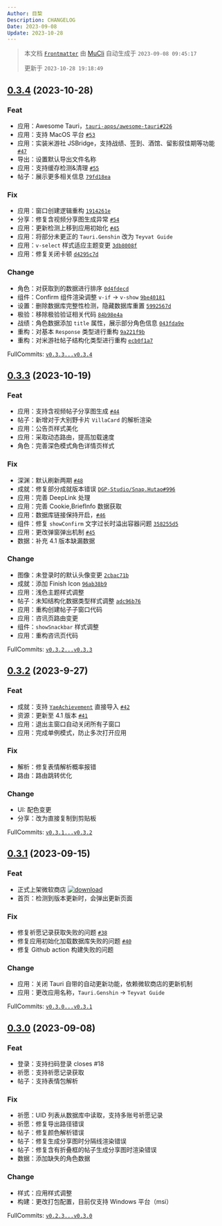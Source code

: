 ```yaml
---
Author: 目棃
Description: CHANGELOG
Date: 2023-09-08
Update: 2023-10-28
---
```


> 本文档 [`Frontmatter`](https://github.com/BTMuli/MuCli#Frontmatter) 由 [MuCli](https://github.com/BTMuli/Mucli) 自动生成于 `2023-09-08 09:45:17 `
>
> 更新于 `2023-10-28 19:18:49`

## [0.3.4](https://github.com/BTMuli/TeyvatGuide/releases/v0.3.4) (2023-10-28)

### Feat

- 应用：Awesome Tauri，[`tauri-apps/awesome-tauri#226`](https://github.com/tauri-apps/awesome-tauri/pull/226)
- 应用：支持 MacOS 平台 [`#53`](https://github.com/BTMuli/TeyvatGuide/pull/53)
- 应用：实装米游社 JSBridge，支持战绩、签到、酒馆、留影叙佳期等功能 [`#47`](https://github.com/BTMuli/TeyvatGuide/issues/47)
- 导出：设置默认导出文件名称
- 应用：支持缓存检测&清理 [`#55`](https://github.com/BTMuli/TeyvatGuide/issues/55)
- 帖子：展示更多相关信息 [`79fd18ea`](https://github.com/BTMuli/TeyvatGuide/commit/79fd18ea)

### Fix

- 应用：窗口创建逻辑重构 [`1914261e`](https://github.com/BTMuli/TeyvatGuide/commit/1914261e)
- 分享：修复含视频分享图生成异常 [`#54`](https://github.com/BTMuli/TeyvatGuide/issues/54)
- 应用：更新检测上移到应用初始化 [`#45`](https://github.com/BTMuli/TeyvatGuide/issues/45)
- 应用：将部分未更正的 `Tauri.Genshin` 改为 `Teyvat Guide`
- 应用：`v-select` 样式适应主题变更 [`3db8008f`](https://github.com/BTMuli/TeyvatGuide/commit/3db8008f)
- 应用：修复关闭卡顿 [`d4295c7d`](https://github.com/BTMuli/TeyvatGuide/commit/d4295c7d)

### Change

- 角色：对获取到的数据进行排序 [`0d4fdecd`](https://github.com/BTMuli/TeyvatGuide/commit/0d4fdecd)
- 组件：Confirm 组件渲染调整 `v-if` -> `v-show` [`9be40181`](https://github.com/BTMuli/TeyvatGuide/commit/9be40181)
- 设置：删除数据库完整性检测，隐藏数据库重置 [`5992567d`](https://github.com/BTMuli/TeyvatGuide/commit/5992567d)
- 极验：移除极验验证相关代码 [`84b98e4a`](https://github.com/BTMuli/TeyvatGuide/commit/84b98e4a)
- 战绩：角色数据添加 `title` 属性，展示部分角色信息 [`043fda9e`](https://github.com/BTMuli/TeyvatGuide/commit/043fda9e)
- 重构：对基本 `Response` 类型进行重构 [`9a221f9b`](https://github.com/BTMuli/TeyvatGuide/commit/9a221f9b)
- 重构：对米游社帖子结构化类型进行重构 [`ecb0f1a7`](https://github.com/BTMuli/TeyvatGuide/commit/ecb0f1a7)

FullCommits: [`v0.3.3...v0.3.4`](https://BTMuli/TeyvatGuide/compare/v0.3.3...v0.3.4)

## [0.3.3](https://github.com/BTMuli/TeyvatGuide/releases/v0.3.3) (2023-10-19)

### Feat

- 应用：支持含视频帖子分享图生成 [`#44`](https://github.com/BTMuli/TeyvatGuide/issues/44)
- 帖子：新增对于大别野卡片 `VillaCard` 的解析渲染
- 应用：公告页样式美化
- 应用：采取动态路由，提高加载速度
- 角色：完善深色模式角色详情页样式

### Fix

- 深渊：默认刷新两期 [`#48`](https://github.com/BTMuli/TeyvatGuide/issues/48)
- 成就：修复部分成就版本错误 [`DGP-Studio/Snap.Hutao#996`](https://github.com/BTMuli/TeyvatGuide/commit/fdfcc70b)
- 应用：完善 DeepLink 处理
- 应用：完善 Cookie,BriefInfo 数据获取
- 应用：数据库链接保持开启，[`#46`](https://github.com/BTMuli/TeyvatGuide/issues/46)
- 组件：修复 `showConfirm` 文字过长时溢出容器问题 [`358255d5`](https://github.com/BTMuli/TeyvatGuide/commit/358255d5)
- 应用：更改弹窗弹出机制 [`#45`](https://github.com/BTMuli/TeyvatGuide/issues/45)
- 数据：补充 4.1 版本缺漏数据

### Change

- 图像：未登录时的默认头像变更 [`2cbac71b`](https://github.com/BTMuli/TeyvatGuide/commit/2cbac71b)
- 成就：添加 Finish Icon [`96ab38b9`](https://github.com/BTMuli/TeyvatGuide/commit/96ab38b9)
- 应用：浅色主题样式调整
- 帖子：未知结构化数据类型样式调整 [`adc96b76`](https://github.com/BTMuli/TeyvatGuide/commit/adc96b76)
- 应用：重构创建帖子子窗口代码
- 应用：咨讯页路由变更
- 组件：`showSnackbar` 样式调整
- 应用：重构咨讯页代码

FullCommits: [`v0.3.2...v0.3.3`](https://BTMuli/TeyvatGuide/compare/v0.3.2...v0.3.3)

## [0.3.2](https://github.com/BTMuli/TeyvatGuide/releases/v0.3.2) (2023-9-27)

### Feat

- 成就：支持 [`YaeAchievement`](https://github.com/HolographicHat/YaeAchievement) 直接导入 [`#42`](https://github.com/BTMuli/TeyvatGuide/issues/42)
- 资源：更新至 4.1 版本 [`#41`](https://github.com/BTMuli/TeyvatGuide/issues/41)
- 应用：退出主窗口自动关闭所有子窗口
- 应用：完成单例模式，防止多次打开应用

### Fix

- 解析：修复表情解析概率报错
- 路由：路由跳转优化

### Change

- UI: 配色变更
- 分享：改为直接复制到剪贴板

FullCommits: [`v0.3.1...v0.3.2`](https://BTMuli/TeyvatGuide/compare/v0.3.1...v0.3.2)

## [0.3.1](https://github.com/BTMuli/TeyvatGuide/releases/v0.3.1) (2023-09-15)

### Feat

- 正式上架微软商店 <a href="https://apps.microsoft.com/store/detail/9NLBNNNBNSJN?launch=true&cid=BTMuli&mode=mini">
  <img src="https://get.microsoft.com/images/zh-cn%20dark.svg" alt="download"/>
  </a>
- 首页：检测到版本更新时，会弹出更新页面

### Fix

- 修复祈愿记录获取失败的问题 [`#38`](https://github.com/BTMuli/TeyvatGuide/issues/38)
- 修复应用初始化加载数据库失败的问题 [`#40`](https://github.com/BTMuli/TeyvatGuide/issues/40)
- 修复 Github action 构建失败的问题

### Change

- 应用：关闭 Tauri 自带的自动更新功能，依赖微软商店的更新机制
- 应用：更改应用名称，`Tauri.Genshin` -> `Teyvat Guide`

FullCommits: [`v0.3.0...v0.3.1`](https://github.com/BTMuli/TeyvatGuide/compare/v0.3.0...v0.3.1)

## [0.3.0](https://github.com/BTMuli/Tauri.Genshin/releases/v0.3.0) (2023-09-08)

### Feat

- 登录：支持扫码登录 closes #18
- 祈愿：支持祈愿记录获取
- 帖子：支持表情包解析

### Fix

- 祈愿：UID 列表从数据库中读取，支持多账号祈愿记录
- 祈愿：修复导出路径错误
- 帖子：修复颜色解析错误
- 帖子：修复生成分享图时分隔线渲染错误
- 帖子：修复含有折叠框的帖子生成分享图时渲染错误
- 数据：添加缺失的角色数据

### Change

- 样式：应用样式调整
- 构建：更改打包配置，目前仅支持 Windows 平台（msi）

FullCommits: [`v0.2.3...v0.3.0`](https://github.com/BTMuli/Tauri.Genshin/compare/v0.2.3...v0.3.0)

